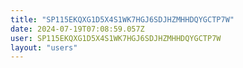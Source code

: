 ```yaml
---
title: "SP115EKQXG1D5X4S1WK7HGJ6SDJHZMHHDQYGCTP7W"
date: 2024-07-19T07:08:59.057Z
user: SP115EKQXG1D5X4S1WK7HGJ6SDJHZMHHDQYGCTP7W
layout: "users"
---
```

    